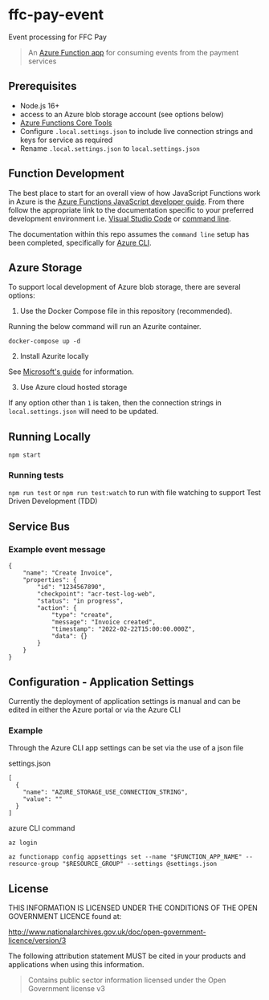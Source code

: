 # ffc-pay-event
Event processing for FFC Pay

> An [Azure Function app](https://azure.microsoft.com/en-gb/services/functions/)
> for consuming events from the payment services

## Prerequisites

- Node.js 16+
- access to an Azure blob storage account (see options below)
- [Azure Functions Core Tools](https://docs.microsoft.com/en-us/azure/azure-functions/functions-run-local?tabs=v4%2Clinux%2Ccsharp%2Cportal%2Cbash)
- Configure `.local.settings.json` to include live connection strings and keys for service as required
- Rename `.local.settings.json` to `local.settings.json`

## Function Development

The best place to start for an overall view of how JavaScript Functions work in
Azure is the
[Azure Functions JavaScript developer guide](https://docs.microsoft.com/en-us/azure/azure-functions/functions-reference-node?tabs=v2).
From there follow the appropriate link to the documentation specific to
your preferred development environment i.e.
[Visual Studio Code](https://docs.microsoft.com/en-us/azure/azure-functions/create-first-function-vs-code-node)
or
[command line](https://docs.microsoft.com/en-us/azure/azure-functions/create-first-function-cli-node?tabs=azure-cli%2Cbrowser).

The documentation within this repo assumes the `command line` setup has been
completed, specifically for
[Azure CLI](https://docs.microsoft.com/en-us/cli/azure/install-azure-cli).

## Azure Storage

To support local development of Azure blob storage, there are several options:

1. Use the Docker Compose file in this repository (recommended).

Running the below command will run an Azurite container.

`docker-compose up -d`

2. Install Azurite locally

See [Microsoft's guide](https://docs.microsoft.com/en-us/azure/storage/common/storage-use-azurite?tabs=visual-studio) for information.

3. Use Azure cloud hosted storage

If any option other than `1` is taken, then the connection strings in `local.settings.json` will need to be updated.

## Running Locally

`npm start`

### Running tests

`npm run test` or `npm run test:watch` to run with file watching to support Test Driven Development (TDD)

## Service Bus

### Example event message

```
{
	"name": "Create Invoice",
	"properties": {
		"id": "1234567890",
		"checkpoint": "acr-test-log-web",
		"status": "in progress",
		"action": {
			"type": "create",
			"message": "Invoice created",
			"timestamp": "2022-02-22T15:00:00.000Z",
			"data": {}
		}
	}
}
```

## Configuration - Application Settings

Currently the deployment of application settings is manual and can be edited in either the Azure portal or via the Azure CLI

### Example

Through the Azure CLI app settings can be set via the use of a json file

settings.json

```
[
  {
    "name": "AZURE_STORAGE_USE_CONNECTION_STRING",
    "value": ""
  }
]
```

azure CLI command

```
az login

az functionapp config appsettings set --name "$FUNCTION_APP_NAME" --resource-group "$RESOURCE_GROUP" --settings @settings.json
```

## License

THIS INFORMATION IS LICENSED UNDER THE CONDITIONS OF THE OPEN GOVERNMENT
LICENCE found at:

<http://www.nationalarchives.gov.uk/doc/open-government-licence/version/3>

The following attribution statement MUST be cited in your products and
applications when using this information.

> Contains public sector information licensed under the Open Government license
> v3